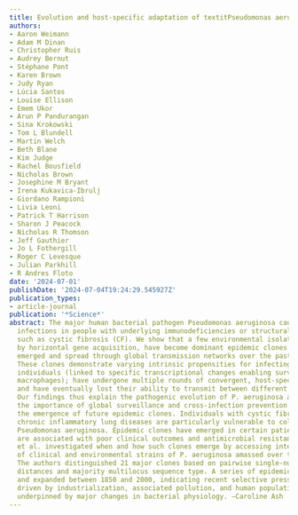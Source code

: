```yaml
---
title: Evolution and host-specific adaptation of textitPseudomonas aeruginosa
authors:
- Aaron Weimann
- Adam M Dinan
- Christopher Ruis
- Audrey Bernut
- Stéphane Pont
- Karen Brown
- Judy Ryan
- Lúcia Santos
- Louise Ellison
- Emem Ukor
- Arun P Pandurangan
- Sina Krokowski
- Tom L Blundell
- Martin Welch
- Beth Blane
- Kim Judge
- Rachel Bousfield
- Nicholas Brown
- Josephine M Bryant
- Irena Kukavica-Ibrulj
- Giordano Rampioni
- Livia Leoni
- Patrick T Harrison
- Sharon J Peacock
- Nicholas R Thomson
- Jeff Gauthier
- Jo L Fothergill
- Roger C Levesque
- Julian Parkhill
- R Andres Floto
date: '2024-07-01'
publishDate: '2024-07-04T19:24:29.545927Z'
publication_types:
- article-journal
publication: '*Science*'
abstract: The major human bacterial pathogen Pseudomonas aeruginosa causes multidrug-resistant
  infections in people with underlying immunodeficiencies or structural lung diseases
  such as cystic fibrosis (CF). We show that a few environmental isolates, driven
  by horizontal gene acquisition, have become dominant epidemic clones that have sequentially
  emerged and spread through global transmission networks over the past 200 years.
  These clones demonstrate varying intrinsic propensities for infecting CF or non-CF
  individuals (linked to specific transcriptional changes enabling survival within
  macrophages); have undergone multiple rounds of convergent, host-specific adaptation;
  and have eventually lost their ability to transmit between different patient groups.
  Our findings thus explain the pathogenic evolution of P. aeruginosa and highlight
  the importance of global surveillance and cross-infection prevention in averting
  the emergence of future epidemic clones. Individuals with cystic fibrosis and other
  chronic inflammatory lung diseases are particularly vulnerable to colonization by
  Pseudomonas aeruginosa. Epidemic clones have emerged in certain patient groups that
  are associated with poor clinical outcomes and antimicrobial resistance. Weimann
  et al. investigated when and how such clones emerge by accessing international collections
  of clinical and environmental strains of P. aeruginosa amassed over the past century.
  The authors distinguished 21 major clones based on pairwise single-nucleotide polymorphism
  distances and majority multilocus sequence type. A series of epidemic clones emerged
  and expanded between 1850 and 2000, indicating recent selective pressures, possibly
  driven by industrialization, associated pollution, and human population change and
  underpinned by major changes in bacterial physiology. —Caroline Ash
---
```

